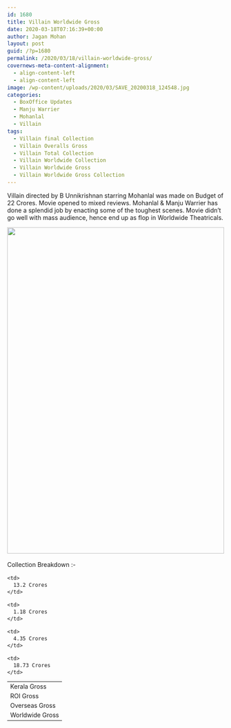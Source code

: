 ```yaml
---
id: 1680
title: Villain Worldwide Gross
date: 2020-03-18T07:16:39+00:00
author: Jagan Mohan
layout: post
guid: /?p=1680
permalink: /2020/03/18/villain-worldwide-gross/
covernews-meta-content-alignment:
  - align-content-left
  - align-content-left
image: /wp-content/uploads/2020/03/SAVE_20200318_124548.jpg
categories:
  - BoxOffice Updates
  - Manju Warrier
  - Mohanlal
  - Villain
tags:
  - Villain final Collection
  - Villain Overalls Gross
  - Villain Total Collection
  - Villain Worldwide Collection
  - Villain Worldwide Gross
  - Villain Worldwide Gross Collection
---
```

Villain directed by B Unnikrishnan starring Mohanlal was made on Budget of 22 Crores. Movie opened to mixed reviews. Mohanlal & Manju Warrier has done a splendid job by enacting some of the toughest scenes. Movie didn&#8217;t go well with mass audience, hence end up as flop in Worldwide Theatricals.

<img loading="lazy" width="503" height="755" src="/wp-content/uploads/2020/03/SAVE_20200318_124543.jpg" alt="" class="wp-image-1682" srcset="/wp-content/uploads/2020/03/SAVE_20200318_124543.jpg 503w, /wp-content/uploads/2020/03/SAVE_20200318_124543-200x300.jpg 200w" sizes="(max-width: 503px) 100vw, 503px" />  

Collection Breakdown :-

<table class="wp-block-table">
  <tr>
    <td>
      Kerala Gross
    </td>
    
    <td>
      13.2 Crores
    </td>
  </tr>
  
  <tr>
    <td>
      ROI Gross
    </td>
    
    <td>
      1.18 Crores
    </td>
  </tr>
  
  <tr>
    <td>
      Overseas Gross
    </td>
    
    <td>
      4.35 Crores
    </td>
  </tr>
  
  <tr>
    <td>
      Worldwide Gross
    </td>
    
    <td>
      18.73 Crores
    </td>
  </tr>
</table>
